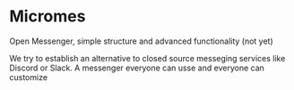 # Micromes

Open Messenger, simple structure and advanced functionality (not yet) 

We try to establish an alternative to closed source messeging services like Discord or Slack. A messenger everyone can usse and
everyone can customize
